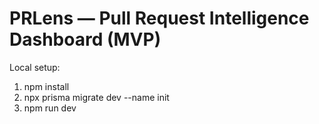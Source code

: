 # PRLens — Pull Request Intelligence Dashboard (MVP)

Local setup:
1. npm install
2. npx prisma migrate dev --name init
3. npm run dev
